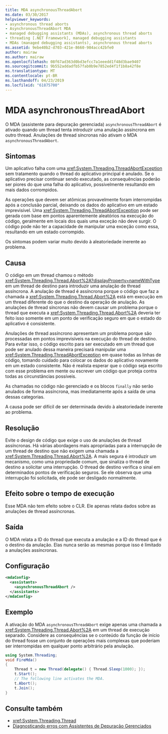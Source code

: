```yaml
---
title: MDA asynchronousThreadAbort
ms.date: 03/30/2017
helpviewer_keywords:
- asynchronous thread aborts
- AsynchronousThreadAbort MDA
- managed debugging assistants (MDAs), asynchronous thread aborts
- threading [.NET Framework], managed debugging assistants
- MDAs (managed debugging assistants), asynchronous thread aborts
ms.assetid: 9ebe40b2-d703-421e-8660-984acc42bfe0
author: mairaw
ms.author: mairaw
ms.openlocfilehash: 08f67ad363d0bd3efcc7a1eeedd1f48d3bae9407
ms.sourcegitcommit: 9b552addadfb57fab0b9e7852ed4f1f1b8a42f8e
ms.translationtype: MT
ms.contentlocale: pt-BR
ms.lasthandoff: 04/23/2019
ms.locfileid: "61875700"
---
```

# <a name="asynchronousthreadabort-mda"></a>MDA asynchronousThreadAbort
O MDA (assistente para depuração gerenciada) `asynchronousThreadAbort` é ativado quando um thread tenta introduzir uma anulação assíncrona em outro thread. Anulações de thread síncronas não ativam o MDA `asynchronousThreadAbort`.

## <a name="symptoms"></a>Sintomas
 Um aplicativo falha com uma <xref:System.Threading.ThreadAbortException> sem tratamento quando o thread do aplicativo principal é anulado. Se o aplicativo precisar continuar sendo executado, as consequências poderão ser piores do que uma falha do aplicativo, possivelmente resultando em mais dados corrompidos.

 As operações que devem ser atômicas provavelmente foram interrompidas após a conclusão parcial, deixando os dados do aplicativo em um estado imprevisível. Uma <xref:System.Threading.ThreadAbortException> pode ser gerada com base em pontos aparentemente aleatórios na execução do código, geralmente em locais dos quais uma exceção não deve surgir. O código pode não ter a capacidade de manipular uma exceção como essa, resultando em um estado corrompido.

 Os sintomas podem variar muito devido à aleatoriedade inerente ao problema.

## <a name="cause"></a>Causa
 O código em um thread chamou o método <xref:System.Threading.Thread.Abort%2A?displayProperty=nameWithType> em um thread de destino para introduzir uma anulação de thread assíncrona. A anulação de thread é assíncrona porque o código que faz a chamada a <xref:System.Threading.Thread.Abort%2A> está em execução em um thread diferente do que o destino da operação de anulação. As anulações de thread síncronas não devem causar um problema porque o thread que executa a <xref:System.Threading.Thread.Abort%2A> deveria ter feito isso somente em um ponto de verificação seguro em que o estado do aplicativo é consistente.

 Anulações de thread assíncrono apresentam um problema porque são processadas em pontos imprevisíveis na execução do thread de destino. Para evitar isso, o código escrito para ser executado em um thread que pode ser anulado dessa maneira precisará manipular uma <xref:System.Threading.ThreadAbortException> em quase todas as linhas de código, tomando cuidado para colocar os dados do aplicativo novamente em um estado consistente. Não é realista esperar que o código seja escrito com esse problema em mente ou escrever um código que proteja contra todas as circunstâncias possíveis.

 As chamadas no código não gerenciado e os blocos `finally` não serão anulados de forma assíncrona, mas imediatamente após a saída de uma dessas categorias.

 A causa pode ser difícil de ser determinada devido à aleatoriedade inerente ao problema.

## <a name="resolution"></a>Resolução
 Evite o design de código que exige o uso de anulações de thread assíncronas. Há várias abordagens mais apropriadas para a interrupção de um thread de destino que não exigem uma chamada a <xref:System.Threading.Thread.Abort%2A>. A mais segura é introduzir um mecanismo, como uma propriedade comum, que sinaliza o thread de destino a solicitar uma interrupção. O thread de destino verifica o sinal em determinados pontos de verificação seguros. Se ele observa que uma interrupção foi solicitada, ele pode ser desligado normalmente.

## <a name="effect-on-the-runtime"></a>Efeito sobre o tempo de execução
 Esse MDA não tem efeito sobre o CLR. Ele apenas relata dados sobre as anulações de thread assíncronas.

## <a name="output"></a>Saída
 O MDA relata a ID do thread que executa a anulação e a ID do thread que é o destino da anulação. Elas nunca serão as mesmas porque isso é limitado a anulações assíncronas.

## <a name="configuration"></a>Configuração

```xml
<mdaConfig>
  <assistants>
    <asynchronousThreadAbort />
  </assistants>
</mdaConfig>
```

## <a name="example"></a>Exemplo
 A ativação do MDA `asynchronousThreadAbort` exige apenas uma chamada a <xref:System.Threading.Thread.Abort%2A> em um thread de execução separado. Considere as consequências se o conteúdo da função de início do thread fosse um conjunto de operações mais complexas que poderiam ser interrompidas em qualquer ponto arbitrário pela anulação.

```csharp
using System.Threading;
void FireMda()
{
    Thread t = new Thread(delegate() { Thread.Sleep(1000); });
    t.Start();
    // The following line activates the MDA.
    t.Abort();
    t.Join();
}
```

## <a name="see-also"></a>Consulte também

- <xref:System.Threading.Thread>
- [Diagnosticando erros com Assistentes de Depuração Gerenciados](../../../docs/framework/debug-trace-profile/diagnosing-errors-with-managed-debugging-assistants.md)
